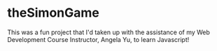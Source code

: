 # theSimonGame

This was a fun project that I'd taken up with the assistance of my Web Development Course Instructor, Angela Yu, to learn Javascript!
